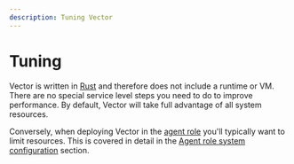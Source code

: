 ```yaml
---
description: Tuning Vector
---
```


# Tuning

Vector is written in [Rust][url.rust] and therefore does not include a runtime
or VM. There are no special service level steps you need to do to improve
performance. By default, Vector will take full advantage of all system
resources.

Conversely, when deploying Vector in the [agent role][docs.agent_role] you'll
typically want to limit resources. This is covered in detail in the
[Agent role system configuration][docs.agent_role.system-configuration] section.


[docs.agent_role.system-configuration]: ../../setup/deployment/roles/agent.md#system-configuration
[docs.agent_role]: ../../setup/deployment/roles/agent.md
[url.rust]: https://www.rust-lang.org/
